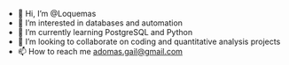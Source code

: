 - 👋 Hi, I’m @Loquemas
- 👀 I’m interested in databases and automation
- 🌱 I’m currently learning PostgreSQL and Python
- 💞️ I’m looking to collaborate on coding and quantitative analysis projects
- 📫 How to reach me adomas.gail@gmail.com

<!---
Loquemas/Loquemas is a ✨ special ✨ repository because its `README.md` (this file) appears on your GitHub profile.
You can click the Preview link to take a look at your changes.
--->
